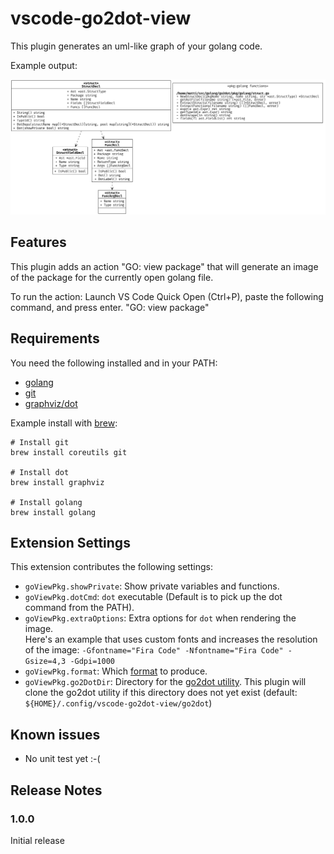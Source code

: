 # vscode-go2dot-view

This plugin generates an uml-like graph of your golang code.

Example output:

![img](assets/dot-example.png)

## Features

This plugin adds an action "GO: view package" that will generate an image of the package for the currently open golang file.

To run the action: Launch VS Code Quick Open (Ctrl+P), paste the following command, and press enter.
"GO: view package"

## Requirements

You need the following installed and in your PATH:
- [golang](https://go.dev/doc/install)
- [git](https://git-scm.com/downloads)
- [graphviz/dot](https://graphviz.org/download/)


Example install with [brew](https://docs.brew.sh/Installation):
```shell
# Install git
brew install coreutils git

# Install dot
brew install graphviz

# Install golang
brew install golang

```

## Extension Settings

This extension contributes the following settings:

* `goViewPkg.showPrivate`: Show private variables and functions.
* `goViewPkg.dotCmd`: `dot` executable (Default is to pick up the dot command from the PATH).
* `goViewPkg.extraOptions`: Extra options for `dot` when rendering the image.<br/>Here's an example that uses custom fonts and increases the resolution of the image: `-Gfontname="Fira Code" -Nfontname="Fira Code" -Gsize=4,3 -Gdpi=1000`
* `goViewPkg.format`: Which [format](https://graphviz.org/docs/outputs/) to produce.
* `goViewPkg.go2DotDir`: Directory for the [go2dot utility](https://github.com/pehrs/go2dot). This plugin will clone the go2dot utility if this directory does not yet exist (default: `${HOME}/.config/vscode-go2dot-view/go2dot`)

## Known issues

- No unit test yet :-(

## Release Notes

### 1.0.0

Initial release
